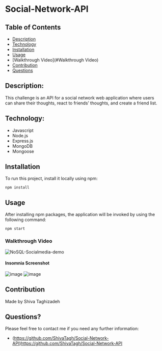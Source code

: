 # Social-Network-API
## Table of Contents

- [Description](#description)
- [Technology](#Technology)
- [Installation](#installation)
- [Usage](#usage)
- [Walkthrough Video](#Walkthrough Video)
- [Contribution](#contribution)
- [Questions](#questions)

## Description:

This challenge is an API for a social network web application where users can share their thoughts, react to friends’ thoughts, and create a friend list.

## Technology:

- Javascript
- Node.js
- Express.js
- MongoDB
- Mongoose

## Installation

To run this project, install it locally using npm:

```
npm install
```

## Usage

After installing npm packages, the application will be invoked by using the following command:

```
npm start
```

### Walkthrough Video

![NoSQL-Socialmedia-demo](https://github.com/ShivaTagh/Social-Network-API/assets/127795324/46e74aec-9ac6-4112-9574-b1d713e8dcc6)


#### Insomnia Screenshot


![image](https://github.com/ShivaTagh/Social-Network-API/assets/127795324/dca62e31-949e-4064-a08e-aceb3a436adb)
![image](https://github.com/ShivaTagh/Social-Network-API/assets/127795324/e3201bee-070a-46d7-99a1-f537e55da7f4)


## Contribution

Made by Shiva Taghizadeh

## Questions?

Please feel free to contact me if you need any further information:
- (https://github.com/ShivaTagh/Social-Network-API)https://github.com/ShivaTagh/Social-Network-API
